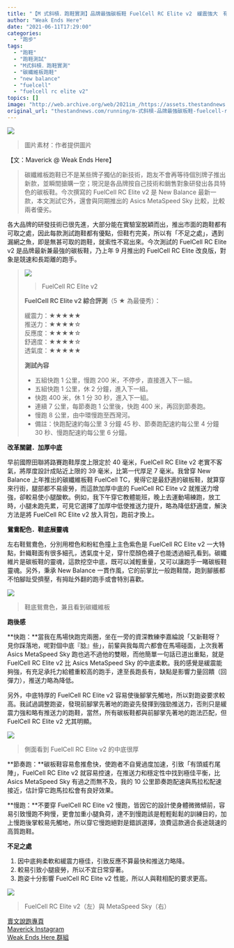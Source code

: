 ```yaml
---
title: "【M 式斜槓．跑鞋實測】品牌最強碳板鞋 FuelCell RC Elite v2　緩震強大　有利有弊？"
author: "Weak Ends Here"
date: "2021-06-11T17:29:00"
categories:
  - "跑步"
tags:
  - "跑鞋"
  - "跑鞋測試"
  - "M式斜槓．跑鞋實測"
  - "碳纖維板跑鞋"
  - "new balance"
  - "fuelcell"
  - "fuelcell rc elite v2"
topics: []
image: "http://web.archive.org/web/2021im_/https://assets.thestandnews.com/media/photos/1_2espu.png"
original_url: "thestandnews.com/running/m-式斜槓-品牌最強碳板鞋-fuelcell-rc-elite-v2-緩震強大-有利有弊"
---
```

![](http://web.archive.org/web/2021im_/https://assets.thestandnews.com/media/photos/1_2espu.png)
> 圖片素材：作者提供圖片

【文：Maverick @ Weak Ends Here】

> 碳纖維板跑鞋已不是某些牌子獨佔的新技術，跑友不會再等待個別牌子推出新款，並瞬間搶購一空；現況是各品牌按自己技術和銷售對象研發出各具特色的碳板鞋。今次撰寫的 FuelCell RC Elite v2 是 New Balance 最新一款，本文測試它外，還會與同期推出的 Asics MetaSpeed Sky 比較，比較兩者優劣。

各大品牌的研發技術已很先進，大部分能在實驗室脫穎而出，推出市面的跑鞋都有可取之處，因此每款測試跑鞋都有優點，但鞋冇完美，所以有「不足之處」，遇到漏網之魚，即是無甚可取的跑鞋，就索性不寫出來。今次測試的 FuelCell RC Elite v2 是品牌最新兼最強的碳板鞋，乃上年 9 月推出的 FuelCell RC Elite 改良版，對象是競速和長距離的跑手。

> ![](http://web.archive.org/web/2021im_/https://assets.thestandnews.com/media/photos/200055334_UNh9h.jpg)
> > FuelCell RC Elite v2
> 
> **FuelCell RC Elite v2 綜合評測**（5 ★ 為最優秀）：
> 
> 緩震力：★★★★★  
> 推送力：★★★★☆  
> 反應度：★★★★☆  
> 舒適度：★★★★☆  
> 透氣度：★★★★★
> 
> **測試內容**
> 
> *   五組快跑 1 公里，慢跑 200 米，不停步，直接進入下一組。
> *   五組快跑 1 公里，休 2 分鐘，進入下一組。
> *   快跑 400 米，休 1 分 30 秒，進入下一組。
> *   連續 7 公里，每節奏跑 1 公里後，快跑 400 米，再回到節奏跑。
> *   慢跑 8 公里，由中環慢跑至西灣河。
> *   備註：快跑配速約每公里 3 分鐘 45 秒、節奏跑配速約每公里 4 分鐘 30 秒、慢跑配速約每公里 6 分鐘。

**改革關鍵．加厚中底**

早前國際田聯將路賽跑鞋厚度上限定於 40 毫米，FuelCell RC Elite v2 老實不客氣，將厚度設計成貼近上限的 39 毫米，比第一代厚足 7 毫米。我曾穿 New Balance 上年推出的碳纖維板鞋 FuelCell TC，覺得它是最舒適的碳板鞋，就算穿來行街，腿部都不易疲勞，而這款加厚中底的 FuelCell RC Elite v2 就推送力增強，卻較易使小腿酸軟。例如，我下午穿它教體能班，晚上去運動場練跑，放工時，小腿未跑先累，可見它選擇了加厚中低使推送力提升，略為降低舒適度，解決方法是將 FuelCell RC Elite v2 放入背包，跑前才換上。

**鴛鴦配色．鞋底展靈魂**

左右鞋鴛鴦色，分別用橙色和粉紅色撞上主色紫色是 FuelCell RC Elite v2 一大特點，針織鞋面有很多細孔，透氣度十足，穿什麼顏色襪子也能透過細孔看到。碳纖維片是碳板鞋的靈魂，這款挖空中底，既可以減輕重量，又可以讓跑手一睹碳板鞋靈魂。另外，秉承 New Balance 一貫作風，它的前掌比一般跑鞋闊，跑到腳脹都不怕腳趾受擠壓，有拇趾外翻的跑手或會特別喜歡。

![](http://web.archive.org/web/2021im_/https://assets.thestandnews.com/media/photos/197923927_Wk0F1.jpg)
> 鞋底鴛鴦色，兼且看到碳纖維板

**跑後感**

**快跑：**當我在馬場快跑完兩圈，坐在一旁的資深教練李嘉綸說「又新鞋呀？見你踩落地，呢對個中底『腍』些」，前輩與我每周六都會在馬場碰面，上次我著 Asics MetaSpeed Sky 跑也逃不過他的雙眼，而他簡單一句話已道出重點，就是 FuelCell RC Elite v2 比 Asics MetaSpeed Sky 的中底柔軟。我的感覺是緩震能夠強，有充足承托力給體重較高的跑手，達至長跑長有，缺點是影響力量回饋（回彈力），推送力略為降低。

另外，中底特厚的 FuelCell RC Elite v2 容易使後腳掌先觸地，所以對跑姿要求較高。我試過調整跑姿，發現前腳掌先著地的跑姿先發揮到強勁推送力，否則只是緩震力強和略有推送力的跑鞋，當然，所有碳板鞋都與前腳掌先著地的跑法匹配，但 FuelCell RC Elite v2 尤其明顯。

![](http://web.archive.org/web/2021im_/https://assets.thestandnews.com/media/photos/198469204_Y4tPC.jpg)
> 側面看到 FuelCell RC Elite v2 的中底很厚

**節奏跑：**碳板鞋容易愈推愈快，使跑者不自覺過度加速，引致「有頭威冇尾陣」，FuelCell RC Elite v2 就容易控速，在推送力和穩定性中找到極佳平衡，比 Asics MetaSpeed Sky 有過之而無不及，我的 10 公里節奏跑配速與馬拉松配速接近，估計穿它跑馬拉松會有良好效果。

**慢跑：**不要穿 FuelCell RC Elite v2 慢跑，皆因它的設計使身體微微傾前，容易引致慢跑不夠慢，更會加重小腿負荷，達不到慢跑該是輕輕鬆鬆的訓練目的，加上慢跑後掌較易先觸地，所以穿它慢跑絕對是錯誤選擇，浪費這款適合長途競速的高質跑鞋。

**不足之處**

1.  因中底夠柔軟和緩震力極佳，引致反應不算最快和推送力略降。
2.  較易引致小腿疲勞，所以不宜日常穿著。
3.  跑姿十分影響 FuelCell RC Elite v2 性能，所以人與鞋相配的要求更高。

![](http://web.archive.org/web/2021im_/https://assets.thestandnews.com/media/photos/197630905_O1wds.jpg)
> FuelCell RC Elite v2（左）與 MetaSpeed Sky（右）

[賣文說跑專頁](http://web.archive.org/web/20211229132849/https://www.facebook.com/1841803306084163/)  
[Maverick Instagram](http://web.archive.org/web/20211229132849/https://www.instagram.com/maverick_au/)  
[Weak Ends Here 群組](http://web.archive.org/web/20211229132849/https://www.facebook.com/groups/498772610150499/)